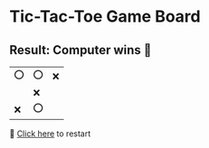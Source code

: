 # Tic-Tac-Toe Game Board
## Result: Computer wins 🤖
|   |   |   |
|---|---|---|
|⭕ |⭕ |❌ |
|  |❌ |  |
|❌ |⭕ |  |

🔄 [Click here](EEEEEEEEE.md) to restart